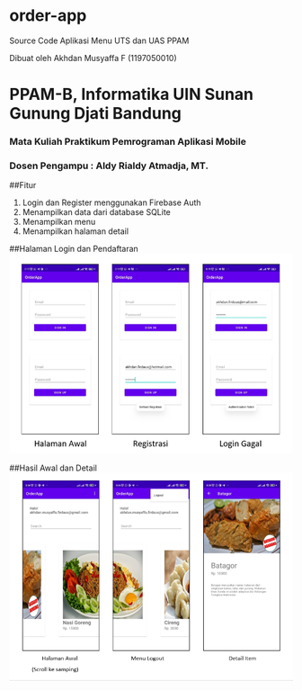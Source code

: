 # order-app
Source Code Aplikasi Menu UTS dan UAS PPAM

Dibuat oleh Akhdan Musyaffa F (1197050010)

# PPAM-B, Informatika UIN Sunan Gunung Djati Bandung
### Mata Kuliah Praktikum Pemrograman Aplikasi Mobile
### Dosen Pengampu : Aldy Rialdy Atmadja, MT.

##Fitur
1. Login dan Register menggunakan Firebase Auth
2. Menampilkan data dari database SQLite
3. Menampilkan menu
4. Menampilkan halaman detail

##Halaman Login dan Pendaftaran
![Halaman Login dan Pendaftaran](./screenshoots/halaman_login_register.png)

##Hasil Awal dan Detail
![Halaman Awal dan Detail](./screenshoots/halaman_utama.png)
